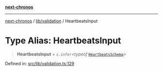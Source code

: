 [**next-chronos**](../../../README.md)

***

[next-chronos](../../../README.md) / [lib/validation](../README.md) / HeartbeatsInput

# Type Alias: HeartbeatsInput

> **HeartbeatsInput** = `z.infer`\<*typeof* [`HeartbeatsSchema`](../variables/HeartbeatsSchema.md)\>

Defined in: [src/lib/validation.ts:129](https://github.com/Bababum95/next-chronos/blob/41860730c8dd12c16699269e1eee86402c8d1a9f/src/lib/validation.ts#L129)
